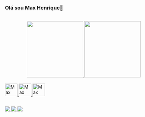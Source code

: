 ### Olá sou Max Henrique👋

<!--
**MaxHenriique/MaxHenriique** is a ✨ _special_ ✨ repository because its `README.md` (this file) appears on your GitHub profile.

Here are some ideas to get you started:

- 🔭 I’m currently working on ...
- 🌱 I’m currently learning ...
- 👯 I’m looking to collaborate on ...
- 🤔 I’m looking for help with ...
- 💬 Ask me about ...
- 📫 How to reach me: ...
- 😄 Pronouns: ...
- ⚡ Fun fact: ...
-->
<br>
<div align="center">
  <a href="https://github.com/MaxHenriique">
    <!--informações do perfil-->
  <img height="180px" src="https://github-readme-stats.vercel.app/api?username=MaxHenriique&show_icons=true&theme=github_dark&include_all_commits=true&count_private=true"/>
    <!--Linguagem de programação que utiliza-->
  <img height="180px" src="https://github-readme-stats.vercel.app/api/top-langs/?username=MaxHenriique&layout=compact&langs_count=7&theme=github_dark"/>
</div>
  
  <!--icones com suas habilidades + Link-->
<div style="display: inline_block">
  <br>
  <img alt="Max tem conhecimento em - Html5" width="40px" src="https://cdn.jsdelivr.net/gh/devicons/devicon/icons/html5/html5-original.svg"/>
  <img alt="Max tem conhecimento em - CSS3" width="40px" src="https://cdn.jsdelivr.net/gh/devicons/devicon/icons/css3/css3-original.svg"/>
  <img alt="Max tem conhecimento em - JavaScript" width="40px" src="https://cdn.jsdelivr.net/gh/devicons/devicon/icons/javascript/javascript-original.svg"/>
</div>
  
  ##
 <!--icones de suas Redes Sociais + Link-->
<div> 
  <a href="https://www.instagram.com/max._.henrique" target="blank"><img src="https://img.shields.io/badge/Instagram-E4405F?style=for-the-badge&logo=instagram&logoColor=white"/>
  <a href="https://www.linkedin.com/in/max-henrique-fontes-286b731b6/" target="blank"><img src="https://img.shields.io/badge/LinkedIn-0077B5?style=for-the-badge&logo=linkedin&logoColor=white"/>
  <a href="mailto:contato.maxhenrique@gmail.com" target="blank"><img src="https://img.shields.io/badge/Gmail-D14836?style=for-the-badge&logo=gmail&logoColor=white"/>

 
</div>
